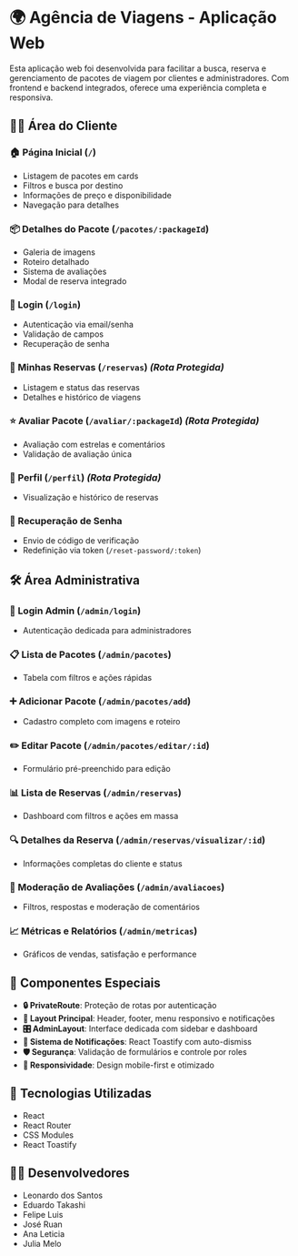 # 🌍 Agência de Viagens - Aplicação Web

Esta aplicação web foi desenvolvida para facilitar a busca, reserva e gerenciamento de pacotes de viagem por clientes e administradores. Com frontend e backend integrados, oferece uma experiência completa e responsiva.

## 🧑‍💼 Área do Cliente

### 🏠 Página Inicial (`/`)
- Listagem de pacotes em cards
- Filtros e busca por destino
- Informações de preço e disponibilidade
- Navegação para detalhes

### 📦 Detalhes do Pacote (`/pacotes/:packageId`)
- Galeria de imagens
- Roteiro detalhado
- Sistema de avaliações
- Modal de reserva integrado

### 🔐 Login (`/login`)
- Autenticação via email/senha
- Validação de campos
- Recuperação de senha

### 📝 Minhas Reservas (`/reservas`) *(Rota Protegida)*
- Listagem e status das reservas
- Detalhes e histórico de viagens

### ⭐ Avaliar Pacote (`/avaliar/:packageId`) *(Rota Protegida)*
- Avaliação com estrelas e comentários
- Validação de avaliação única

### 👤 Perfil (`/perfil`) *(Rota Protegida)*
- Visualização e histórico de reservas

### 🔧 Recuperação de Senha
- Envio de código de verificação
- Redefinição via token (`/reset-password/:token`)

## 🛠️ Área Administrativa

### 🔐 Login Admin (`/admin/login`)
- Autenticação dedicada para administradores

### 📋 Lista de Pacotes (`/admin/pacotes`)
- Tabela com filtros e ações rápidas

### ➕ Adicionar Pacote (`/admin/pacotes/add`)
- Cadastro completo com imagens e roteiro

### ✏️ Editar Pacote (`/admin/pacotes/editar/:id`)
- Formulário pré-preenchido para edição

### 📊 Lista de Reservas (`/admin/reservas`)
- Dashboard com filtros e ações em massa

### 🔍 Detalhes da Reserva (`/admin/reservas/visualizar/:id`)
- Informações completas do cliente e status

### 💬 Moderação de Avaliações (`/admin/avaliacoes`)
- Filtros, respostas e moderação de comentários

### 📈 Métricas e Relatórios (`/admin/metricas`)
- Gráficos de vendas, satisfação e performance

## 🚀 Componentes Especiais

- **🔒 PrivateRoute**: Proteção de rotas por autenticação
- **🎨 Layout Principal**: Header, footer, menu responsivo e notificações
- **🎛️ AdminLayout**: Interface dedicada com sidebar e dashboard
- **📱 Sistema de Notificações**: React Toastify com auto-dismiss
- **🛡️ Segurança**: Validação de formulários e controle por roles
- **📱 Responsividade**: Design mobile-first e otimizado

## 🧪 Tecnologias Utilizadas
- React
- React Router
- CSS Modules
- React Toastify

## 👨‍💻 Desenvolvedores
- Leonardo dos Santos
- Eduardo Takashi
- Felipe Luis
- José Ruan
- Ana Leticia
- Julia Melo
